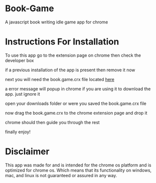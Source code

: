 Book-Game
=============

A javascript book writing idle game app for chrome

Instructions For Installation
=============================

To use this app go to the extension page on chrome then check the developer box

if a previous installation of the app is present then remove it now

next you will need the book.game.crx file located [here](https://github.com/dragonloverlord/my-chrome-app/releases)

a error message will popup in chrome if you are using it to download the app. just ignore it

open your downloads folder or were you saved the book.game.crx file

now drag the book.game.crx to the chrome extension page and drop it

chrome should then guide you through the rest

finally enjoy!

Disclaimer
==========

This app was made for and is intended for the chrome os platform and is optimized for
chrome os. Which means that its functionality on windows, mac, and linux is not guaranteed
or assured in any way.